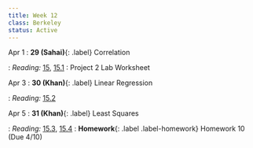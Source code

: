```yaml
---
title: Week 12
class: Berkeley
status: Active
---
```


Apr 1
: **29 (Sahai)**{: .label} Correlation
 <!-- : [Slides](#) &#8226; [Demos](#) &#8226; [Blank Demos](#) -->
: *Reading:* [15](https://inferentialthinking.com/chapters/15/Prediction.html), [15.1](https://inferentialthinking.com/chapters/15/1/Correlation.html)
 : Project 2 Lab Worksheet

Apr 3
: **30 (Khan)**{: .label} Linear Regression
 <!-- : [Slides](#) &#8226; [Demos](#) &#8226; [Blank Demos](#) -->
: *Reading:* [15.2](https://inferentialthinking.com/chapters/15/2/Regression_Line.html)

Apr 5
: **31 (Khan)**{: .label} Least Squares
 <!-- : [Slides](#) &#8226; [Demos](#) &#8226; [Blank Demos](#) -->
: *Reading:* [15.3](https://inferentialthinking.com/chapters/15/3/Method_of_Least_Squares.html), [15.4](https://inferentialthinking.com/chapters/15/4/Least_Squares_Regression.html)
: **Homework**{: .label .label-homework} Homework 10 (Due 4/10)